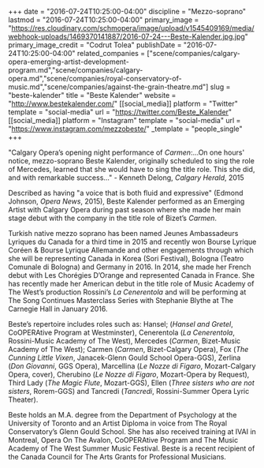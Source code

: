 +++
date = "2016-07-24T10:25:00-04:00"
discipline = "Mezzo-soprano"
lastmod = "2016-07-24T10:25:00-04:00"
primary_image = "https://res.cloudinary.com/schmopera/image/upload/v1545409169/media/webhook-uploads/1469370141887/2016-07-24---Beste-Kalender.jpg.jpg"
primary_image_credit = "Codrut Tolea"
publishDate = "2016-07-24T10:25:00-04:00"
related_companies = ["scene/companies/calgary-opera-emerging-artist-development-program.md","scene/companies/calgary-opera.md","scene/companies/royal-conservatory-of-music.md","scene/companies/against-the-grain-theatre.md"]
slug = "beste-kalender"
title = "Beste Kalender"
website = "http://www.bestekalender.com/"
[[social_media]]
platform = "Twitter"
template = "social-media"
url = "https://twitter.com/Beste_Kalender"
[[social_media]]
platform = "Instagram"
template = "social-media"
url = "https://www.instagram.com/mezzobeste/"
_template = "people_single"
+++

"Calgary Opera’s opening night performance of *Carmen*:…On one hours' notice, mezzo-soprano Beste Kalender, originally scheduled to sing the role of Mercedes, learned that she would have to sing the title role. This she did, and with remarkable success…" - Kenneth Delong, *Calgary Herald*, 2015

Described as having "a voice that is both fluid and expressive" (Edmond Johnson, *Opera News*, 2015), Beste Kalender performed as an Emerging Artist with Calgary Opera during past season where she made her main stage debut with the company in the title role of Bizet’s *Carmen*.

Turkish native mezzo soprano has been named Jeunes Ambassadeurs Lyriques du Canada for a third time in 2015 and recently won Bourse Lyrique Coréen & Bourse Lyrique Allemande and other engagements through which she will be representing Canada in Korea (Sori Festival), Bologna (Teatro Comunale di Bologna) and Germany in 2016. In 2014, she made her French debut with Les Chorégies D’Orange and represented Canada in France. She has recently made her American debut in the title role of Music Academy of The West’s production Rossini’s *La Cenerentola* and will be performing at The Song Continues Masterclass Series with Stephanie Blythe at The Carnegie Hall in January 2016.

Beste’s repertoire includes roles such as: Hansel; (*Hansel and Gretel*, CoOPERAtive Program at Westminster), Cenerentola (*La Cenerentola*, Rossini-Music Academy of The West), Mercedes (*Carmen*, Bizet-Music Academy of The West); Carmen (*Carmen*, Bizet-Calgary Opera), Fox (*The Cunning Little Vixen*, Janacek-Glenn Gould School Opera-GGS), Zerlina (*Don Giovanni*, GGS Opera), Marcellina (*Le Nozze di Figaro*, Mozart-Calgary Opera, cover), Cherubino (*Le Nozze di Figaro*, Mozart-Opera by Request), Third Lady (*The Magic Flute*, Mozart-GGS), Ellen (*Three sisters who are not sisters*, Rorem-GGS) and Tancredi (*Tancredi*, Rossini-Summer Opera Lyric Theater).

Beste holds an M.A. degree from the Department of Psychology at the University of Toronto and an Artist Diploma in voice from The Royal Conservatory’s Glenn Gould School. She has also received training at IVAI in Montreal, Opera On The Avalon, CoOPERAtive Program and The Music Academy of The West Summer Music Festival. Beste is a recent recipient of the Canada Council for The Arts Grants for Professional Musicians.
